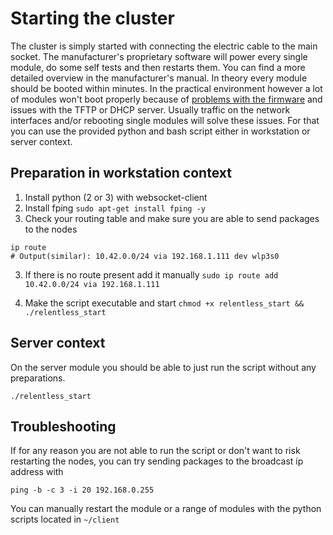 # Starting the cluster

The cluster is simply started with connecting the electric cable to the main socket. The manufacturer's proprietary software will power every single module, do 
some self tests and then restarts them. You can find a more detailed overview in the manufacturer's manual. In theory every module should be booted within minutes. 
In the practical environment however a lot of modules won't boot properly because of [problems with the firmware](https://github.com/raspberrypi/firmware/issues/862) 
and issues with the TFTP or DHCP server. Usually traffic on the network interfaces and/or rebooting single modules will solve these issues. For that you can use 
the provided python and bash script either in workstation or server context.

## Preparation in workstation context

1. Install python (2 or 3) with websocket-client
2. Install fping
```sudo apt-get install fping -y```
3. Check your routing table and make sure you are able to send packages to the nodes
```
ip route
# Output(similar): 10.42.0.0/24 via 192.168.1.111 dev wlp3s0
```
  3. If there is no route present add it manually
```sudo ip route add 10.42.0.0/24 via 192.168.1.111```

4. Make the script executable and start
```chmod +x relentless_start && ./relentless_start```

## Server context

On the server module you should be able to just run the script without any preparations.

```./relentless_start```

## Troubleshooting

If for any reason you are not able to run the script or don't want to risk restarting the nodes, you can try sending packages to the broadcast ip address with

```
ping -b -c 3 -i 20 192.168.0.255
```

You can manually restart the module or a range of modules with the python scripts located in ```~/client``` 
